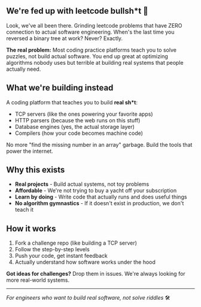 ## We're fed up with leetcode bullsh*t 😤

Look, we've all been there. Grinding leetcode problems that have ZERO connection to actual software engineering. When's the last time you reversed a binary tree at work? Never? Exactly.

**The real problem:** Most coding practice platforms teach you to solve puzzles, not build actual software. You end up great at optimizing algorithms nobody uses but terrible at building real systems that people actually need.

## What we're building instead

A coding platform that teaches you to build **real sh*t**:
- TCP servers (like the ones powering your favorite apps)
- HTTP parsers (because the web runs on this stuff)
- Database engines (yes, the actual storage layer)
- Compilers (how your code becomes machine code)

No more "find the missing number in an array" garbage. Build the tools that power the internet.

## Why this exists

- **Real projects** - Build actual systems, not toy problems
- **Affordable** - We're not trying to buy a yacht off your subscription
- **Learn by doing** - Write code that actually runs and does useful things
- **No algorithm gymnastics** - If it doesn't exist in production, we don't teach it

## How it works

1. Fork a challenge repo (like building a TCP server)
2. Follow the step-by-step levels 
3. Push your code, get instant feedback
4. Actually understand how software works under the hood

**Got ideas for challenges?** Drop them in issues. We're always looking for more real-world systems.

---
*For engineers who want to build real software, not solve riddles* 🛠️
